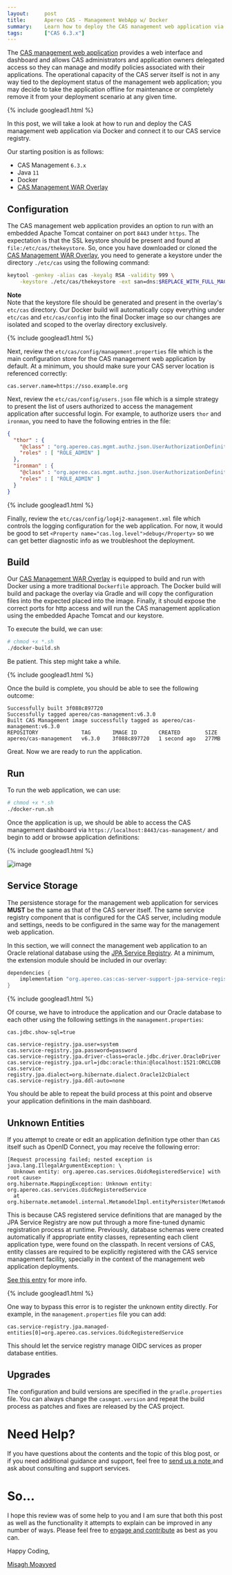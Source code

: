 ```yaml
---
layout:     post
title:      Apereo CAS - Management WebApp w/ Docker
summary:    Learn how to deploy the CAS management web application via Docker to provide an administrative overview of registered applications with CAS, and take advantage of dashboards and other monitoring tools.
tags:       ["CAS 6.3.x"]
---
```


The [CAS management web application](https://apereo.github.io/cas/6.3.x/services/Installing-ServicesMgmt-Webapp.html) provides a web interface and dashboard and allows CAS administrators and application owners delegated access so they can manage and modify policies associated with their applications. The operational capacity of the CAS server itself is not in any way tied to the deployment status of the management web application; you may decide to take the application offline for maintenance or completely remove it from your deployment scenario at any given time.

{% include googlead1.html %}

In this post, we will take a look at how to run and deploy the CAS management web application via Docker and connect it to our CAS service registry.

Our starting position is as follows:

- CAS Management `6.3.x`
- Java `11`
- Docker
- [CAS Management WAR Overlay][overlay]

## Configuration

The CAS management web application provides an option to run with an embedded Apache Tomcat container on port `8443` under `https`. The expectation is that the SSL keystore should be present and found at `file:/etc/cas/thekeystore`. So, once you have downloaded or cloned the [CAS Management WAR Overlay][overlay], you need to generate a keystore under the directory `./etc/cas` using the following command:

```bash
keytool -genkey -alias cas -keyalg RSA -validity 999 \
    -keystore ./etc/cas/thekeystore -ext san=dns:$REPLACE_WITH_FULL_MACHINE_NAME
```

<div class="alert alert-info">
  <strong>Note</strong><br/>Note that the keystore file should be generated and present in the overlay's <code>etc/cas</code> directory. 
  Our Docker build will automatically copy everything under <code>etc/cas</code> and <code>etc/cas/config</code> into the final Docker image so our changes are isolated and scoped to the overlay directory exclusively.
</div>

{% include googlead1.html %}

Next, review the `etc/cas/config/management.properties` file which is the main configuration store for the CAS management web application by default. At a minimum, you should make sure your CAS server location is referenced correctly:

```properties
cas.server.name=https://sso.example.org
```

Next, review the `etc/cas/config/users.json` file which is a simple strategy to present the list of users authorized to access the management application after successful login. For example, to authorize users `thor` and `ironman`, you need to have the following entries in the file:

```json
{
  "thor" : {
    "@class" : "org.apereo.cas.mgmt.authz.json.UserAuthorizationDefinition",
    "roles" : [ "ROLE_ADMIN" ]
  },
  "ironman" : {
    "@class" : "org.apereo.cas.mgmt.authz.json.UserAuthorizationDefinition",
    "roles" : [ "ROLE_ADMIN" ]
  }
}
```

{% include googlead1.html %}

Finally, review the `etc/cas/config/log4j2-management.xml` file which controls the logging configuration for the web application. For now, it would be good to set `<Property name="cas.log.level">debug</Property>` so we can get better diagnostic info as we troubleshoot the deployment.

## Build

Our [CAS Management WAR Overlay][overlay] is equipped to build and run with Docker using a more traditional `Dockerfile` approach. The Docker build will build and package the overlay via Gradle and will copy the configuration files into the expected placed into the image. Finally, it should expose the correct ports for http access and will run the CAS management application using the embedded Apache Tomcat and our keystore.

To execute the build, we can use:

```bash
# chmod +x *.sh
./docker-build.sh
```

Be patient. This step might take a while.

{% include googlead1.html %}

Once the build is complete, you should be able to see the following outcome:

```
Successfully built 3f088c897720
Successfully tagged apereo/cas-management:v6.3.0
Built CAS Management image successfully tagged as apereo/cas-management:v6.3.0
REPOSITORY              TAG       IMAGE ID       CREATED        SIZE
apereo/cas-management   v6.3.0    3f088c897720   1 second ago   277MB
```

Great. Now we are ready to run the application.

## Run

To run the web application, we can use:

```bash
# chmod +x *.sh
./docker-run.sh
```

Once the application is up, we should be able to access the CAS management dashboard via `https://localhost:8443/cas-management/` and begin to add or browse application definitions:

{% include googlead1.html %}

![image](https://user-images.githubusercontent.com/1205228/106856405-a2c6c400-66d3-11eb-9c21-f340ebb2f45d.png)

## Service Storage

The persistence storage for the management web application for services **MUST** be the same as that of the CAS server itself. The same service registry component that is configured for the CAS server, including module and settings, needs to be configured in the same way for the management web application. 

In this section, we will connect the management web application to an Oracle relational database using the [JPA Service Registry](https://apereo.github.io/cas/6.3.x/services/JPA-Service-Management.html). At a minimum, the extension module should be included in our overlay:

```groovy
dependencies {
    implementation "org.apereo.cas:cas-server-support-jpa-service-registry:${project.'cas.version'}"
}
```

{% include googlead1.html %}

Of course, we have to introduce the application and our Oracle database to each other using the following settings in the `management.properties`:

```properties
cas.jdbc.show-sql=true

cas.service-registry.jpa.user=system
cas.service-registry.jpa.password=password
cas.service-registry.jpa.driver-class=oracle.jdbc.driver.OracleDriver
cas.service-registry.jpa.url=jdbc:oracle:thin:@localhost:1521:ORCLCDB
cas.service-registry.jpa.dialect=org.hibernate.dialect.Oracle12cDialect
cas.service-registry.jpa.ddl-auto=none
```

You should be able to repeat the build process at this point and observe your application definitions in the main dashboard.

## Unknown Entities

If you attempt to create or edit an application definition type other than `CAS` itself such as OpenID Connect, you may receive the following error:

```
[Request processing failed; nested exception is java.lang.IllegalArgumentException: \
  Unknown entity: org.apereo.cas.services.OidcRegisteredService] with root cause>
org.hibernate.MappingException: Unknown entity: org.apereo.cas.services.OidcRegisteredService
  at org.hibernate.metamodel.internal.MetamodelImpl.entityPersister(MetamodelImpl.java:704)
```

This is because CAS registered service definitions that are managed by the JPA Service Registry are now put through a more fine-tuned dynamic registration process at runtime. Previously, database schemas were created automatically if appropriate entity classes, representing each client application type, were found on the classpath. In recent versions of CAS, entity classes are required to be explicitly registered with the CAS service management facility, specially in the context of the management web application deployments.

[See this entry](https://apereo.github.io/cas/6.3.x/release_notes/RC2.html#dynamic-jpa-service-management) for more info.

{% include googlead1.html %}

One way to bypass this error is to register the unknown entity directly. For example, in the `management.properties` file you can add:

```
cas.service-registry.jpa.managed-entities[0]=org.apereo.cas.services.OidcRegisteredService
```

This should let the service registry manage OIDC services as proper database entities.

## Upgrades

The configuration and build versions are specified in the `gradle.properties` file. You can always change the `casmgmt.version` and repeat the build process as patches and fixes are released by the CAS project.


# Need Help?

If you have questions about the contents and the topic of this blog post, or if you need additional guidance and support, feel free to [send us a note ](/#contact-section-header) and ask about consulting and support services.

# So...

I hope this review was of some help to you and I am sure that both this post as well as the functionality it attempts to explain can be improved in any number of ways. Please feel free to [engage and contribute][contribguide] as best as you can.

Happy Coding,

[Misagh Moayyed](https://fawnoos.com)

[contribguide]: https://apereo.github.io/cas/developer/Contributor-Guidelines.html
[overlay]: https://github.com/apereo/cas-management-overlay